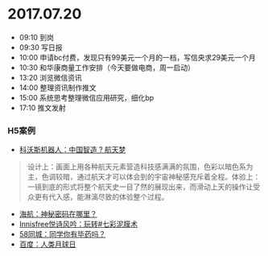 # 2017.07.20

- 09:10 到岗
- 09:30 写日报
- 10:00 申请bc付费，发现只有99美元一个月的一档，写信央求29美元一个月
- 10:30 和华康商量工作安排（今天要做电商，周一启动）
- 13:20 浏览微信资讯
- 14:00 整理资讯制作推文
- 15:00 系统思考整理微信应用研究，细化bp
- 17:10 推文发射
### H5案例

- [科沃斯机器人：中国智造 ? 航天梦](http://m.gwold.com/index.php?g=Wap&m=Comment&a=index&id=1&token=dnywug1500361206&_f=oJBAEj1z9ZXHAPgC1aU1JIK081g4dnywug1500361206&wecha_id=&sgssz=mp.weixin.qq.com)
> 设计上：画面上用各种航天元素营造科技感满满的氛围，色彩以暗色系为主，色调较暗，通过航天才可以体会到的宇宙神秘感充斥着全程。体验上：一镜到底的形式将整个航天史一目了然的展现出来，而滑动上天的操作让受众更有代入感，能淋漓尽致的体验整个过程。
- [海航：神秘密码在哪里？](http://www.h5-share.com/h5/2017/ala/hna/index.html)
- [Innisfree悦诗风吟：玩转#七彩泥膜术](http://colortouch.topichina.com.cn/index.html)
- [58同城：同学你有毕药吗？](http://www.h5case.com.cn/case/58/biyao/index.html)
- [百度：人类月球日](https://m.baidu.com/s?word=%e4%ba%ba%e7%b1%bb%e6%9c%88%e7%90%83%e6%97%a5)



  